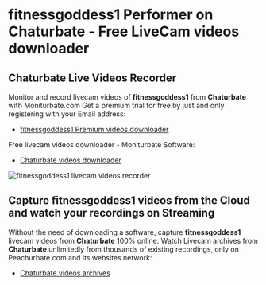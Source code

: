 # fitnessgoddess1 Performer on Chaturbate - Free LiveCam videos downloader

## Chaturbate Live Videos Recorder

Monitor and record livecam videos of **fitnessgoddess1** from **Chaturbate** with Moniturbate.com
Get a premium trial for free by just and only registering with your Email address:
* [fitnessgoddess1 Premium videos downloader](https://moniturbate.com/request-demo-licence-key.html)

Free livecam videos downloader - Moniturbate Software:
* [Chaturbate videos downloader](https://moniturbate.com/moniturbate-download-software.html)

![fitnessgoddess1 livecam videos recorder](https://peachurnet.com/templates/moniturbate-software.png)


## Capture fitnessgoddess1 videos from the Cloud and watch your recordings on Streaming

Without the need of downloading a software, capture **fitnessgoddess1** livecam videos from **Chaturbate** 100% online.
Watch Livecam archives from **Chaturbate** unlimitedly from thousands of existing recordings, only on Peachurbate.com and its websites network:
* [Chaturbate videos archives](https://peachurnet.com/)